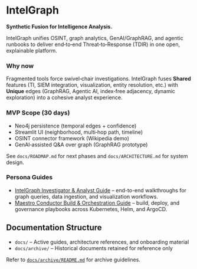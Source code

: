 # IntelGraph

**Synthetic Fusion for Intelligence Analysis.**

IntelGraph unifies OSINT, graph analytics, GenAI/GraphRAG, and agentic runbooks to deliver end‑to‑end Threat‑to‑Response (TDIR) in one open, explainable platform.

### Why now

Fragmented tools force swivel‑chair investigations. IntelGraph fuses **Shared** features (TI, SIEM integration, visualization, entity resolution, etc.) with **Unique** edges (GraphRAG, Agentic AI, index‑free adjacency, dynamic exploration) into a cohesive analyst experience.

### MVP Scope (30 days)

- Neo4j persistence (temporal edges + confidence)
- Streamlit UI (neighborhood, multi‑hop path, timeline)
- OSINT connector framework (Wikipedia demo)
- GenAI‑assisted Q&A over graph (GraphRAG prototype)

See `docs/ROADMAP.md` for next phases and `docs/ARCHITECTURE.md` for system design.

### Persona Guides

- [IntelGraph Investigator & Analyst Guide](guides/intelgraph-user-guide.md) – end-to-end walkthroughs for graph queries, data ingestion, and visualization workflows.
- [Maestro Conductor Build & Orchestration Guide](guides/maestro-conductor-user-guide.md) – build, deploy, and governance playbooks across Kubernetes, Helm, and ArgoCD.

## Documentation Structure

- `docs/` – Active guides, architecture references, and onboarding material
- `docs/archive/` – Historical documents retained for reference only

Refer to [`docs/archive/README.md`](archive/README.md) for archive guidelines.
